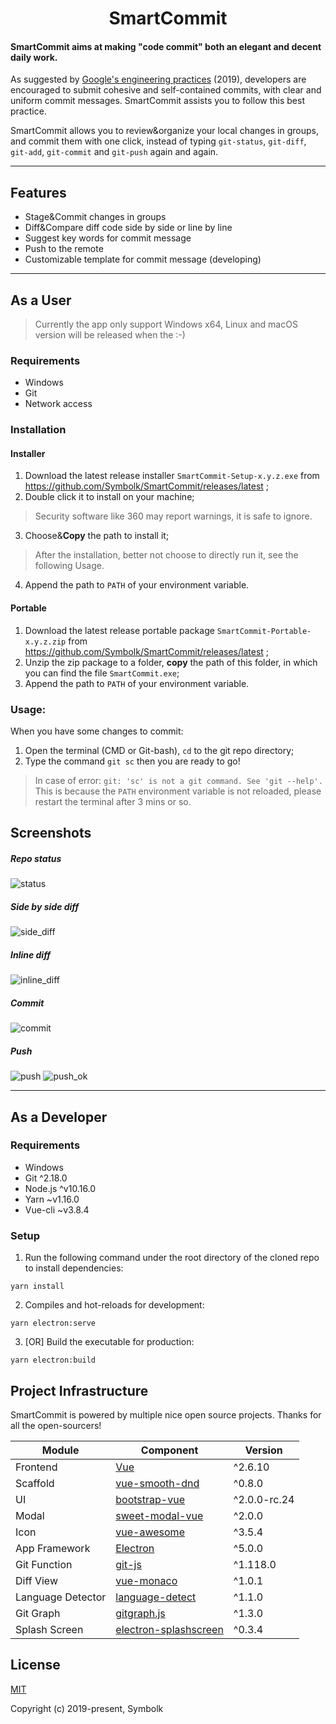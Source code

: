 # <center>SmartCommit</center>

#### SmartCommit aims at making "code commit" both an elegant and decent daily work.

As suggested by [Google's engineering practices] (2019), developers are encouraged to submit cohesive and self-contained commits, with clear and uniform commit messages. SmartCommit assists you to follow this best practice.

SmartCommit allows you to review&organize your local changes in groups, and commit them with one click, instead of typing `git-status`, `git-diff`, `git-add`, `git-commit` and `git-push` again and again.

[Google's engineering practices]: https://github.com/google/eng-practices/blob/master/review/developer/small-cls.md

---
## Features

- Stage&Commit changes in groups
- Diff&Compare diff code side by side or line by line
- Suggest key words for commit message
- Push to the remote
- Customizable template for commit message (developing)

---

## As a User

> Currently the app only support Windows x64, Linux and macOS version will be released when the :-)

### Requirements

- Windows
- Git
- Network access

### Installation

#### Installer
1. Download the latest release installer `SmartCommit-Setup-x.y.z.exe` from https://github.com/Symbolk/SmartCommit/releases/latest ;
2. Double click it to install on your machine;
> Security software like 360 may report warnings, it is safe to ignore.
3. Choose&**Copy** the path to install it;
> After the installation, better not choose to directly run it, see the following Usage.
4. Append the path to `PATH` of your environment variable.

#### Portable
1. Download the latest release portable package `SmartCommit-Portable-x.y.z.zip` from https://github.com/Symbolk/SmartCommit/releases/latest ;
2. Unzip the zip package to a folder, **copy** the path of this folder, in which you can find the file `SmartCommit.exe`;
3. Append the path to `PATH` of your environment variable.

### Usage:

When you have some changes to commit:

1. Open the terminal (CMD or Git-bash), `cd` to the git repo directory;
2. Type the command `git sc` then you are ready to go!
> In case of error: `git: 'sc' is not a git command. See 'git --help'.`
> This is because the `PATH` environment variable is not reloaded, please restart the terminal after 3 mins or so.

## Screenshots

##### Repo status
![status](/screenshots/status.png?raw=true "status")

##### Side by side diff
![side_diff](/screenshots/side_diff.png?raw=true "side_diff")

##### Inline diff
![inline_diff](/screenshots/inline_diff.png?raw=true "inline_diff")

##### Commit
![commit](/screenshots/commit.png?raw=true "commit")

##### Push
![push](/screenshots/push.png?raw=true "push")
![push_ok](/screenshots/push_ok.png?raw=true "push_ok")

---

## As a Developer

### Requirements

- Windows
- Git ^2.18.0
- Node.js ^v10.16.0
- Yarn ~v1.16.0
- Vue-cli ~v3.8.4

### Setup

1. Run the following command under the root directory of the cloned repo to install dependencies:

```
yarn install
```
2. Compiles and hot-reloads for development:

```
yarn electron:serve
```

3. [OR] Build the executable for production:

```
yarn electron:build
```

## Project Infrastructure

SmartCommit is powered by multiple nice open source projects. Thanks for all the open-sourcers!

| Module       | Component              | Version |
| ------------ | --------------------- | -------------------- |
| Frontend| [Vue] | ^2.6.10 |
| Scaffold| [vue-smooth-dnd] | ^0.8.0 |
| UI | [bootstrap-vue] | ^2.0.0-rc.24 |
| Modal | [sweet-modal-vue] | ^2.0.0 |
| Icon | [vue-awesome] | ^3.5.4 |
| App Framework| [Electron] | ^5.0.0 |
| Git Function | [git-js] | ^1.118.0 |
| Diff View | [vue-monaco] | ^1.0.1|
| Language Detector | [language-detect] | ^1.1.0 |
| Git Graph | [gitgraph.js] | ^1.3.0 |
| Splash Screen | [electron-splashscreen] | ^0.3.4 |

[Vue]: https://github.com/vuejs/vue
[bootstrap-vue]: https://github.com/bootstrap-vue/bootstrap-vue
[Electron]: https://github.com/electron/electron
[vue-monaco]: https://github.com/egoist/vue-monaco
[language-detect]: https://github.com/blakeembrey/node-language-detect
[sweet-modal-vue]: https://github.com/adeptoas/sweet-modal-vue
[vue-awesome]: https://github.com/Justineo/vue-awesome
[vue-smooth-dnd]: https://github.com/kutlugsahin/vue-smooth-dnd
[git-js]: https://github.com/steveukx/git-js
[gitgraph.js]: https://github.com/nicoespeon/gitgraph.js
[electron-splashscreen]: https://github.com/trodi/electron-splashscreen


## License

[MIT](http://opensource.org/licenses/MIT)

Copyright (c) 2019-present, Symbolk
